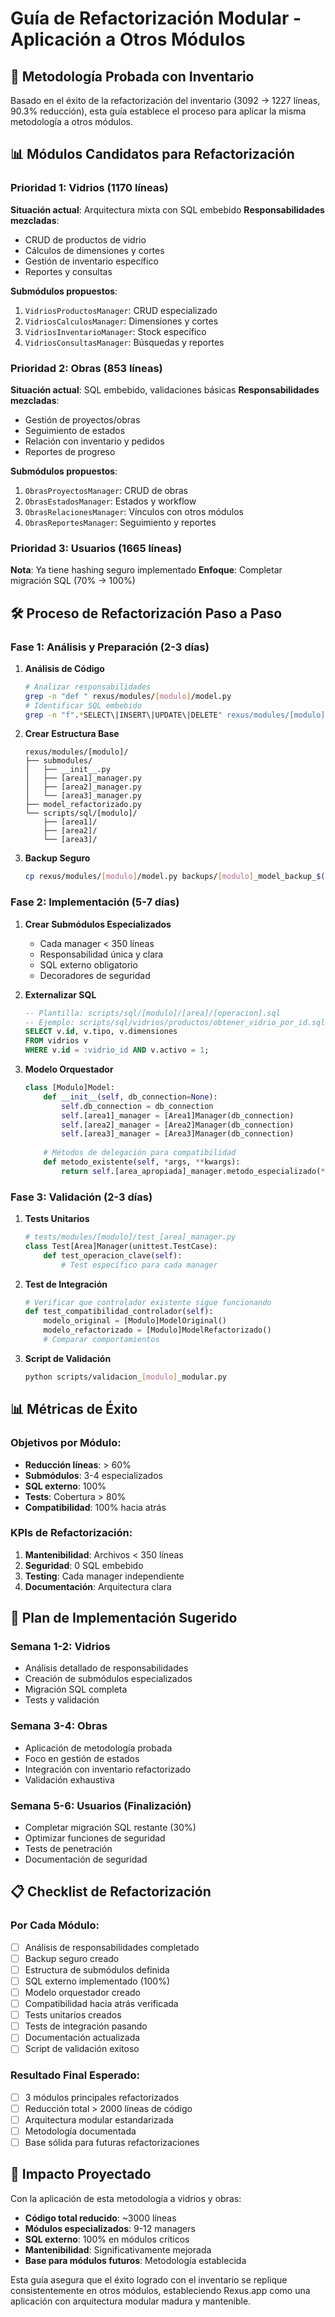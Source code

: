 # Guía de Refactorización Modular - Aplicación a Otros Módulos

## 🎯 Metodología Probada con Inventario

Basado en el éxito de la refactorización del inventario (3092 → 1227 líneas, 90.3% reducción), esta guía establece el proceso para aplicar la misma metodología a otros módulos.

## 📊 Módulos Candidatos para Refactorización

### Prioridad 1: Vidrios (1170 líneas)
**Situación actual**: Arquitectura mixta con SQL embebido
**Responsabilidades mezcladas**:
- CRUD de productos de vidrio
- Cálculos de dimensiones y cortes
- Gestión de inventario específico
- Reportes y consultas

**Submódulos propuestos**:
1. `VidriosProductosManager`: CRUD especializado
2. `VidriosCalculosManager`: Dimensiones y cortes
3. `VidriosInventarioManager`: Stock específico
4. `VidriosConsultasManager`: Búsquedas y reportes

### Prioridad 2: Obras (853 líneas)  
**Situación actual**: SQL embebido, validaciones básicas
**Responsabilidades mezcladas**:
- Gestión de proyectos/obras
- Seguimiento de estados
- Relación con inventario y pedidos
- Reportes de progreso

**Submódulos propuestos**:
1. `ObrasProyectosManager`: CRUD de obras
2. `ObrasEstadosManager`: Estados y workflow
3. `ObrasRelacionesManager`: Vínculos con otros módulos
4. `ObrasReportesManager`: Seguimiento y reportes

### Prioridad 3: Usuarios (1665 líneas)
**Nota**: Ya tiene hashing seguro implementado
**Enfoque**: Completar migración SQL (70% → 100%)

## 🛠️ Proceso de Refactorización Paso a Paso

### Fase 1: Análisis y Preparación (2-3 días)

1. **Análisis de Código**
   ```bash
   # Analizar responsabilidades
   grep -n "def " rexus/modules/[modulo]/model.py
   # Identificar SQL embebido
   grep -n "f".*SELECT\|INSERT\|UPDATE\|DELETE" rexus/modules/[modulo]/model.py
   ```

2. **Crear Estructura Base**
   ```
   rexus/modules/[modulo]/
   ├── submodules/
   │   ├── __init__.py
   │   ├── [area1]_manager.py
   │   ├── [area2]_manager.py
   │   └── [area3]_manager.py
   ├── model_refactorizado.py
   └── scripts/sql/[modulo]/
       ├── [area1]/
       ├── [area2]/
       └── [area3]/
   ```

3. **Backup Seguro**
   ```bash
   cp rexus/modules/[modulo]/model.py backups/[modulo]_model_backup_$(date +%Y%m%d_%H%M%S).py
   ```

### Fase 2: Implementación (5-7 días)

1. **Crear Submódulos Especializados**
   - Cada manager < 350 líneas
   - Responsabilidad única y clara
   - SQL externo obligatorio
   - Decoradores de seguridad

2. **Externalizar SQL**
   ```sql
   -- Plantilla: scripts/sql/[modulo]/[area]/[operacion].sql
   -- Ejemplo: scripts/sql/vidrios/productos/obtener_vidrio_por_id.sql
   SELECT v.id, v.tipo, v.dimensiones 
   FROM vidrios v 
   WHERE v.id = :vidrio_id AND v.activo = 1;
   ```

3. **Modelo Orquestador**
   ```python
   class [Modulo]Model:
       def __init__(self, db_connection=None):
           self.db_connection = db_connection
           self.[area1]_manager = [Area1]Manager(db_connection)
           self.[area2]_manager = [Area2]Manager(db_connection)
           self.[area3]_manager = [Area3]Manager(db_connection)
       
       # Métodos de delegación para compatibilidad
       def metodo_existente(self, *args, **kwargs):
           return self.[area_apropiada]_manager.metodo_especializado(*args, **kwargs)
   ```

### Fase 3: Validación (2-3 días)

1. **Tests Unitarios**
   ```python
   # tests/modules/[modulo]/test_[area]_manager.py
   class Test[Area]Manager(unittest.TestCase):
       def test_operacion_clave(self):
           # Test específico para cada manager
   ```

2. **Test de Integración**
   ```python
   # Verificar que controlador existente sigue funcionando
   def test_compatibilidad_controlador(self):
       modelo_original = [Modulo]ModelOriginal()
       modelo_refactorizado = [Modulo]ModelRefactorizado()
       # Comparar comportamientos
   ```

3. **Script de Validación**
   ```bash
   python scripts/validacion_[modulo]_modular.py
   ```

## 📊 Métricas de Éxito

### Objetivos por Módulo:
- **Reducción líneas**: > 60%
- **Submódulos**: 3-4 especializados
- **SQL externo**: 100%
- **Tests**: Cobertura > 80%
- **Compatibilidad**: 100% hacia atrás

### KPIs de Refactorización:
1. **Mantenibilidad**: Archivos < 350 líneas
2. **Seguridad**: 0 SQL embebido
3. **Testing**: Cada manager independiente
4. **Documentación**: Arquitectura clara

## 🚀 Plan de Implementación Sugerido

### Semana 1-2: Vidrios
- Análisis detallado de responsabilidades
- Creación de submódulos especializados
- Migración SQL completa
- Tests y validación

### Semana 3-4: Obras  
- Aplicación de metodología probada
- Foco en gestión de estados
- Integración con inventario refactorizado
- Validación exhaustiva

### Semana 5-6: Usuarios (Finalización)
- Completar migración SQL restante (30%)
- Optimizar funciones de seguridad
- Tests de penetración
- Documentación de seguridad

## 📋 Checklist de Refactorización

### Por Cada Módulo:
- [ ] Análisis de responsabilidades completado
- [ ] Backup seguro creado
- [ ] Estructura de submódulos definida
- [ ] SQL externo implementado (100%)
- [ ] Modelo orquestador creado
- [ ] Compatibilidad hacia atrás verificada
- [ ] Tests unitarios creados
- [ ] Tests de integración pasando
- [ ] Documentación actualizada
- [ ] Script de validación exitoso

### Resultado Final Esperado:
- [ ] 3 módulos principales refactorizados
- [ ] Reducción total > 2000 líneas de código
- [ ] Arquitectura modular estandarizada
- [ ] Metodología documentada
- [ ] Base sólida para futuras refactorizaciones

## 🎯 Impacto Proyectado

Con la aplicación de esta metodología a vidrios y obras:
- **Código total reducido**: ~3000 líneas
- **Módulos especializados**: 9-12 managers
- **SQL externo**: 100% en módulos críticos
- **Mantenibilidad**: Significativamente mejorada
- **Base para módulos futuros**: Metodología establecida

Esta guía asegura que el éxito logrado con el inventario se replique consistentemente en otros módulos, estableciendo Rexus.app como una aplicación con arquitectura modular madura y mantenible.

